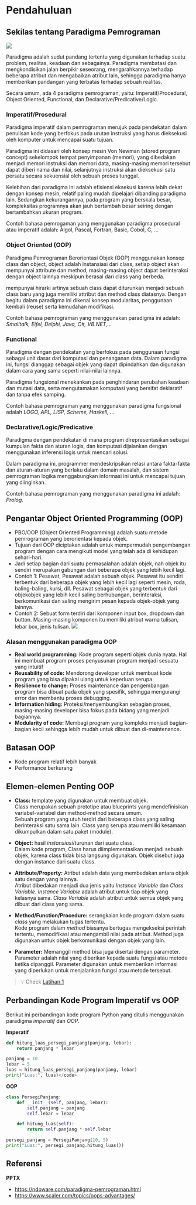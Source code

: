 # Pendahuluan

## Sekilas tentang Paradigma Pemrograman

![](images/martial-arts.webp)

Paradigma adalah sudut pandang tertentu yang digunakan terhadap suatu problem, realitas, keadaan dan sebagainya. Paradigma membatasi dan mengkondisikan jalan berpikir seseorang, mengarahkannya terhadap beberapa atribut dan mengabaikan atribut lain, sehingga paradigma hanya memberikan pandangan yang terbatas terhadap sebuah realitas.

Secara umum, ada 4 paradigma pemrograman, yaitu: Imperatif/Procedural, Object Oriented, Functional, dan Declarative/Predicative/Logic.

### Imperatif/Prosedural
  
Paradigma imperatif dalam pemrograman merujuk pada pendekatan dalam penulisan kode yang berfokus pada urutan instruksi yang harus dieksekusi oleh komputer untuk mencapai suatu tujuan.

Paradigma ini didasari oleh konsep mesin Von Newman (stored program concept) sekelompok tempat penyimpanan (memori), yang dibedakan menjadi memori instruksi dan memori data, masing-masing memori tersebut dapat diberi nama dan nilai, selanjutnya instruksi akan dieksekusi satu persatu secara sekuensial oleh sebuah proses tunggal.

Kelebihan dari paradigma ini adalah efisiensi eksekusi karena lebih dekat dengan konsep mesin, relatif paling mudah dipelajari dibanding paradigma lain. Sedangkan kekurangannya, pada program yang berskala besar, kompleksitas programnya akan jauh bertambah besar seiring dengan bertambahkan ukuran program.

Contoh bahasa pemrogaman yang menggunakan paradigma prosedural atau imperatif adalah: Algol, Pascal, Fortran, Basic, Cobol, C, ...
  
### Object Oriented (OOP)
  
Paradigma Pemrograman Berorientasi Objek (OOP) menggunakan konsep class dan object, object adalah instansiasi dari class, setiap object akan mempunyai attribute dan method, masing-masing object dapat berinteraksi dengan object lainnya meskipun berasal dari class yang berbeda.

mempunyai hirarki artinya sebuah class dapat diturunkan menjadi sebuah class baru yang juga memiliki attribut dan method class diatasnya. Dengan begitu dalam paradigma ini dikenal konsep modularitas, penggunaan kembali (reuse) serta kemudahan modifikasi.

Contoh bahasa pemrograman yang menggunakan paradigma ini adalah: _Smalltalk, Eifel, Delphi, Java, C#, VB.NET,..._

### Functional
  
Paradigma dengan pendekatan yang berfokus pada penggunaan fungsi sebagai unit dasar dari komputasi dan penanganan data. Dalam paradigma ini, fungsi dianggap sebagai objek yang dapat dipindahkan dan digunakan dalam cara yang sama seperti nilai-nilai lainnya.

Paradigma fungsional menekankan pada penghindaran perubahan keadaan dan mutasi data, serta mengutamakan komputasi yang bersifat deklaratif dan tanpa efek samping.

Contoh bahasa pemrograman yang menggunakan paradigma fungsional adalah _LOGO, APL, LISP, Scheme, Haskell, ..._

### Declarative/Logic/Predicative
  
Paradigma dengan  pendekatan di mana program direpresentasikan sebagai kumpulan fakta dan aturan logis, dan komputasi dijalankan dengan menggunakan inferensi logis untuk mencari solusi.

Dalam paradigma ini, programmer mendeskripsikan relasi antara fakta-fakta dan aturan-aturan yang berlaku dalam domain masalah, dan sistem pemrograman logika menggabungkan informasi ini untuk mencapai tujuan yang diinginkan.

Contoh bahasa pemrograman yang menggunakan paradigma ini adalah: _Prolog_.


## Pengantar Object Oriented Programming (OOP)
* PBO/OOP (Object Oriented Programming) adalah suatu metode pemrograman yang berorientasi kepada objek.
* Tujuan dari OOP diciptakan adalah untuk mempermudah pengembangan program dengan cara mengikuti model yang telah ada di kehidupan sehari-hari.
* Jadi setiap bagian dari suatu permasalahan adalah objek, nah objek itu sendiri merupakan gabungan dari beberapa objek yang lebih kecil lagi.
* Contoh 1: Pesawat, Pesawat adalah sebuah objek. Pesawat itu sendiri terbentuk dari beberapa objek yang lebih kecil lagi seperti mesin, roda, baling-baling, kursi, dll. Pesawat sebagai objek yang terbentuk dari objekobjek yang lebih kecil saling berhubungan, berinteraksi, berkomunikasi dan saling mengirim pesan kepada objek-objek yang lainnya.
* Contoh 2: Sebuat form terdiri dari komponen input box, dropdown dan button. Masing-masing komponen itu memiliki atribut warna tulisan, lebar box, jenis tulisan.
  ![](images/simple-form.png)
 
### Alasan menggunakan paradigma OOP
* **Real world programming:** Kode program seperti objek dunia nyata. Hal ini membuat program proses penyusunan program menjadi sesuatu yang intuitif
* **Reusability of code:** Mendorong developer untuk membuat kode program yang bisa dipakai ulang untuk keperluan serupa.
* **Resilience to change:** Proses maintenance dan pengembangan program bisa dibuat pada objek yang spesifik, sehingga mengurangi error dan membantu proses debugging.
* **Information hiding:** Proteksi/menyembungikan sebagian proses, masing-masing developer bisa fokus pada bidang yang menjadi bagiannya.
* **Modularity of code:** Membagi program yang kompleks menjadi bagian-bagian kecil sehingga lebih mudah untuk dibuat dan di-maintenance.

## Batasan OOP
* Kode program relatif lebih banyak
* Performance berkurang

## Elemen-elemen Penting OOP
- **Class:** template yang digunakan untuk membuat objek.\
  Class merupakan sebuah prototipe atau blueprints yang mendefinisikan variabel-variabel dan method-method secara umum.\
  Sebuah program yang utuh terdiri dari beberapa class yang saling berinteraksi satu sama lain. Class yang serupa atau memiliki kesamaan dikumpulkan dalam satu paket (module).
- **Object:** hasil _instansiasi_/turunan dari suatu class.\
  Dalam kode program, Class harus diimplementasikan menjadi sebuah objek, karena class tidak bisa langsung digunakan. Objek disebut juga dengan instance dari suatu class.

- **Attribute/Property:** Atribut adalah data yang membedakan antara objek satu dengan yang lainnya.\
  Atribut dibedakan menjadi dua jenis yaitu _Instance Variable_ dan _Class Variable_.
  _Instance Variable_ adalah atribut untuk tiap objek yang kelasnya sama.
  _Class Variable_ adalah atribut untuk semua objek yang dibuat dari class yang sama.

- **Method/Function/Procedure:** serangkaian kode program dalam suatu _class_ yang melakukan tugas tertentu.\
  Kode program dalam _method_ biasanya bertugas mengekseksi perintah tertentu, memodifikasi atau mengambil nilai pada atribut. Method juga digunakan untuk objek berkomunikasi dengan objek yang lain. 
  
- **Parameter:** Memanggil method bisa juga disertai dengan parameter.
  Parameter adalah nilai yang diberikan kepada suatu fungsi atau metode ketika dipanggil. Parameter digunakan untuk memberikan informasi yang diperlukan untuk menjalankan fungsi atau metode tersebut.

> 💡 Check [Latihan 1](latihan/latihan-01.md)

## Perbandingan Kode Program Imperatif vs OOP
Berikut ini perbandingan kode program Python yang ditulis menggunakan paradigma _imperatif_ dan _OOP_.

**Imperatif**
```python
def hitung_luas_persegi_panjang(panjang, lebar):
    return panjang * lebar

panjang = 10
lebar = 5
luas = hitung_luas_persegi_panjang(panjang, lebar)
print("Luas:", luas)</code>
```

**OOP**
```python
class PersegiPanjang:
    def __init__(self, panjang, lebar):
        self.panjang = panjang
        self.lebar = lebar

    def hitung_luas(self):
        return self.panjang * self.lebar

persegi_panjang = PersegiPanjang(10, 5)
print("Luas:", persegi_panjang.hitung_luas())
```


## Referensi

**PPTX**
- https://ndoware.com/paradigma-pemrograman.html
- https://www.scaler.com/topics/oops-advantages/